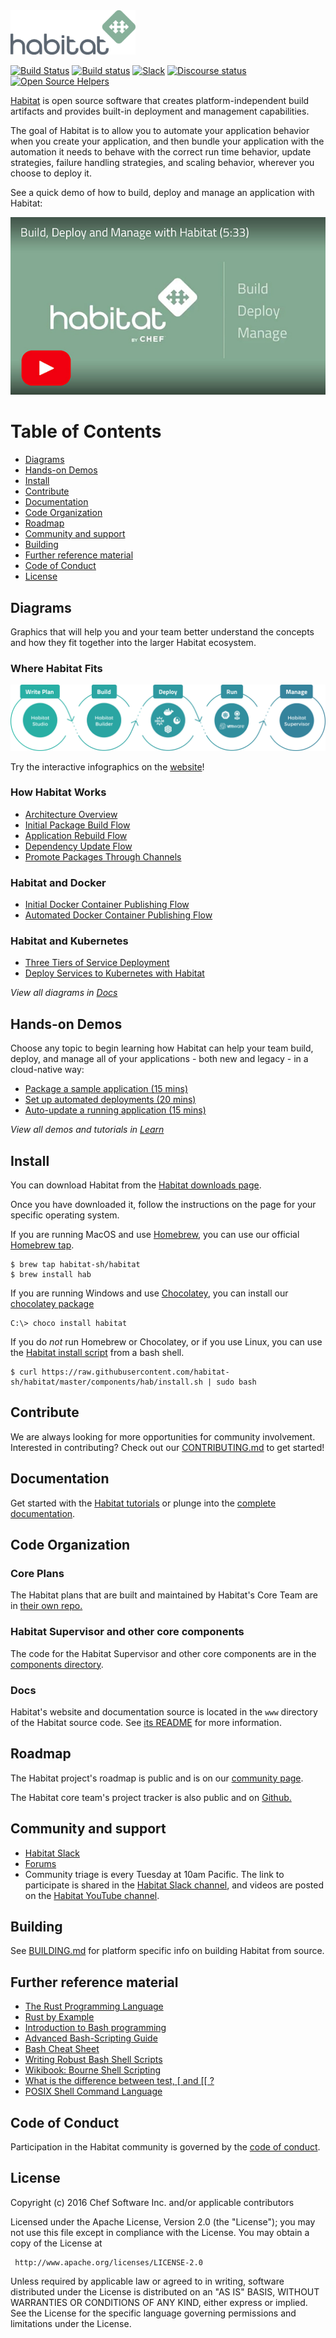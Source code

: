 <img src="https://github.com/habitat-sh/habitat/blob/master/www/source/images/habitat-logo.png" width="200">

[![Build Status](https://api.travis-ci.org/habitat-sh/habitat.svg?branch=master)](https://travis-ci.org/habitat-sh/habitat)
[![Build status](https://ci.appveyor.com/api/projects/status/ejn8d6bkhiml16al/branch/master?svg=true)](https://ci.appveyor.com/project/chef/habitat/branch/master)
[![Slack](http://slack.habitat.sh/badge.svg)](http://slack.habitat.sh/)
[![Discourse status](https://img.shields.io/discourse/https/meta.discourse.org/status.svg?style=flat)](https://forums.habitat.sh)
[![Open Source Helpers](https://www.codetriage.com/habitat-sh/habitat/badges/users.svg)](https://www.codetriage.com/habitat-sh/habitat)


[Habitat](http://habitat.sh) is open source software that creates platform-independent build artifacts and provides built-in deployment and management capabilities.

The goal of Habitat is to allow you to automate your application behavior when you create your application, and then bundle your application with the automation it needs to behave with the correct run time behavior, update strategies, failure handling strategies, and scaling behavior, wherever you choose to deploy it.

See a quick demo of how to build, deploy and manage an application with Habitat:

[![Build, Deploy and Manage with Habitat (5:33)](images/overview-youtube-image.jpg)](http://www.youtube.com/watch?v=VW1DwDezlqM)

# Table of Contents
* [Diagrams](#diagrams)
* [Hands-on Demos](#hands-on-demos)
* [Install](#install)
* [Contribute](#contribute)
* [Documentation](#documentation)
* [Code Organization](#code-organization)
* [Roadmap](#roadmap)
* [Community and support](#community-and-support)
* [Building](#building)
* [Further reference material](#further-reference-material)
* [Code of Conduct](#code-of-conduct)
* [License](#license)

## Diagrams
Graphics that will help you and your team better understand the concepts and how they fit together into the larger Habitat ecosystem.
### Where Habitat Fits

[![Habitat Flow Infographic](images/habitat-flow-infographic.png)](http://habitat.sh#reference-diagram)

Try the interactive infographics on the [website](http://habitat.sh#reference-diagram)!

### How Habitat Works
* [Architecture Overview](https://www.habitat.sh/images/infographics/habitat-architecture-overview-3678af94.png)
* [Initial Package Build Flow](https://www.habitat.sh/images/infographics/habitat-initial-package-build-flow-9c664414.png)
* [Application Rebuild Flow](https://www.habitat.sh/images/infographics/habitat-application-rebuild-flow-3259186b.png)
* [Dependency Update Flow](https://www.habitat.sh/images/infographics/habitat-dependency-update-flow-7a450e58.png)
* [Promote Packages Through Channels](https://www.habitat.sh/images/infographics/habitat-promote-packages-through-channels-1fe654c7.png)

### Habitat and **Docker**
* [Initial Docker Container Publishing Flow](https://www.habitat.sh/images/infographics/habitat-initial-docker-container-publishing-flow-75704ad7.png)
* [Automated Docker Container Publishing Flow](https://www.habitat.sh/images/infographics/habitat-automated-docker-container-publishing-flow-b59adf86.png)

### Habitat and **Kubernetes**
* [Three Tiers of Service Deployment](https://www.habitat.sh/images/infographics/habitat-and-kubernetes-three-tiers-of-service-deployment-fdf10879.png)
* [Deploy Services to Kubernetes with Habitat](https://www.habitat.sh/images/infographics/deploy-services-to-kubernetes-with-habitat-flow-6ddca9cd.png)

*View all diagrams in [Docs](https://www.habitat.sh/docs/diagrams/)*

## Hands-on Demos
Choose any topic to begin learning how Habitat can help your team build, deploy, and manage all of your applications - both new and legacy - in a cloud-native way:
* [Package a sample application (15 mins)](https://www.habitat.sh/demo/packaging-system/steps/1/)
* [Set up automated deployments (20 mins)](https://www.habitat.sh/demo/build-system/steps/1/)
* [Auto-update a running application (15 mins)](https://www.habitat.sh/demo/process-supervisor/steps/1/)

*View all demos and tutorials in [Learn](https://www.habitat.sh/learn/)*


## Install

You can download Habitat from the [Habitat downloads page](https://www.habitat.sh/docs/install-habitat/).

Once you have downloaded it, follow the instructions on the page for your specific operating system.

If you are running MacOS and use [Homebrew](https://brew.sh), you can use our official [Homebrew tap](https://github.com/habitat-sh/homebrew-habitat).
```
$ brew tap habitat-sh/habitat
$ brew install hab
```

If you are running Windows and use [Chocolatey](https://chocolatey.org), you can install our [chocolatey package](https://chocolatey.org/packages/habitat)
```
C:\> choco install habitat
```

If you do _not_ run Homebrew or Chocolatey, or if you use Linux, you can use the [Habitat install
script](https://github.com/habitat-sh/habitat/blob/master/components/hab/install.sh) from a bash shell.

```
$ curl https://raw.githubusercontent.com/habitat-sh/habitat/master/components/hab/install.sh | sudo bash
```

## Contribute

We are always looking for more opportunities for community involvement. Interested in contributing? Check out our [CONTRIBUTING.md](CONTRIBUTING.md) to get started!

## Documentation

Get started with the [Habitat tutorials](https://www.habitat.sh/learn/) or plunge into the [complete documentation](https://www.habitat.sh/docs/).

## Code Organization

### Core Plans

The Habitat plans that are built and maintained by Habitat's Core Team are in [their own repo.](https://github.com/habitat-sh/core-plans)

### Habitat Supervisor and other core components

The code for the Habitat Supervisor and other core components are in the [components directory](https://github.com/habitat-sh/habitat/tree/master/components).

### Docs

Habitat's website and documentation source is located in the `www` directory of the Habitat source code. See [its README](www/README.md) for more information.

## Roadmap

The Habitat project's roadmap is public and is on our [community page](https://www.habitat.sh/community/).

The Habitat core team's project tracker is also public and on [Github.](https://github.com/habitat-sh/habitat/projects/1)

## Community and support

* [Habitat Slack](http://slack.habitat.sh)
* [Forums]()
* Community triage is every Tuesday at 10am Pacific. The link to participate is shared in the [Habitat Slack channel](http://slack.habitat.sh), and videos are posted on the [Habitat YouTube channel](https://youtube.com/channel/UC0wJZeP2dfPZaDUPgvpVpSg).

## Building
See [BUILDING.md](BUILDING.md) for platform specific info on building Habitat from source.

## Further reference material

* [The Rust Programming Language](http://doc.rust-lang.org/book/)
* [Rust by Example](http://rustbyexample.com/)
* [Introduction to Bash programming](http://tldp.org/HOWTO/Bash-Prog-Intro-HOWTO.html)
* [Advanced Bash-Scripting Guide](http://www.tldp.org/LDP/abs/html/)
* [Bash Cheat Sheet](http://tldp.org/LDP/abs/html/refcards.html)
* [Writing Robust Bash Shell Scripts](http://www.davidpashley.com/articles/writing-robust-shell-scripts/)
* [Wikibook: Bourne Shell Scripting](https://en.wikibooks.org/wiki/Bourne_Shell_Scripting)
* [What is the difference between test, \[ and \[\[ ?](http://mywiki.wooledge.org/BashFAQ/031)
* [POSIX Shell Command Language](http://pubs.opengroup.org/onlinepubs/9699919799/utilities/V3_chap02.html)

## Code of Conduct
Participation in the Habitat community is governed by the [code of conduct](https://github.com/habitat-sh/habitat/blob/master/CODE_OF_CONDUCT.md).

## License

Copyright (c) 2016 Chef Software Inc. and/or applicable contributors

Licensed under the Apache License, Version 2.0 (the "License");
you may not use this file except in compliance with the License.
You may obtain a copy of the License at

     http://www.apache.org/licenses/LICENSE-2.0

Unless required by applicable law or agreed to in writing, software
distributed under the License is distributed on an "AS IS" BASIS,
WITHOUT WARRANTIES OR CONDITIONS OF ANY KIND, either express or implied.
See the License for the specific language governing permissions and
limitations under the License.
